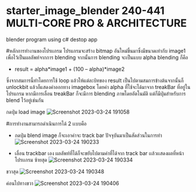 # starter_image_blender 240-441 MULTI-CORE PRO & ARCHITECTURE
blender program using c# destop app

#หลักการทำงานของโปรเเกรม
โปรแกรมจะสร้าง bitmap อันใหม่ขึ้นมาซึ่งมีขนาดเท่ากับ image1 เพื่อไว้เป็นผลลัพท์จากการ blending จากนั้นการ blending จะเป็นแบบ alpha blending ก็คือ 
  
- result =  alpha*image1 + (100 – alpha)*image2

ซึ่งจากสมการนี้ทำโดยการใช้ loop แล้วให้แต่ละบิทของ result เป็นไปตามสมการข้างต้นจากนั้นก็ unlockbit แล้วก็แสดงค่าออกทาง imagebox โดยค่า alpha ที่ใช้จะได้มาจาก treakBar ที่อยู่ในโปรแกรม หากมีการเลื่อน treakBar ก็จะมีการ blending ภาพโดยอัตโนมัติ แต่ก็มีปุ่มสำหรับการ blend ไว้อยู่เช่นกัน

กดปุ่ม load image
![Screenshot 2023-03-24 191058](https://user-images.githubusercontent.com/89448778/227518085-e10da454-dd3c-4e1d-b493-8d5417256b74.png)

#การทำงานสามารถดำเนินการได้ 2 เเบบคือ
- กดปุ่ม blend image ก็จะเอาค่าจะ track bar ปัจจุบันมาเป็นสัดส่วนในการทำ
![Screenshot 2023-03-24 190233](https://user-images.githubusercontent.com/89448778/227518322-0863e6c4-bb70-43f8-9118-6fc521b3d9d0.png)

- เลื่อน trackbar เอง ผลลัพท์ที่ได้ก็จะขยับไปตามค่าที่ได้จาก track bar เเล้วเเสดงผลที่หน้าโปรเเกรม
ซ้ายสุด
![Screenshot 2023-03-24 190334](https://user-images.githubusercontent.com/89448778/227518703-0352f9ea-6a8f-48f2-b69c-c81886189589.png)

ขวาสุด
![Screenshot 2023-03-24 190348](https://user-images.githubusercontent.com/89448778/227518773-4f328b44-f6bd-4bb9-889f-6eb3b3e31748.png)

ค่อนไปทางขวา
![Screenshot 2023-03-24 190406](https://user-images.githubusercontent.com/89448778/227518809-74139e4a-e245-468f-b2d2-897155cb3d04.png)
